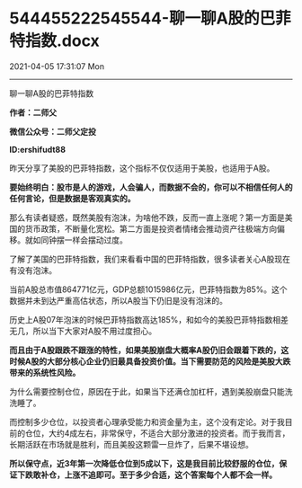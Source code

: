 # 544455222545544-聊一聊A股的巴菲特指数.docx

2021-04-05 17:31:07 Mon

----

聊一聊A股的巴菲特指数

__作者：二师父__

__微信公众号：二师父定投__

__ID:ershifudt88__

昨天分享了美股的巴菲特指数，这个指标不仅仅适用于美股，也适用于A股。

__要始终明白：股市是人的游戏，人会骗人，而数据不会的，你可以不相信任何人的任何言论，但是数据是客观真实的。__

那么有读者疑惑，既然美股有泡沫，为啥他不跌，反而一直上涨呢？第一方面是美国的货币政策，不断量化宽松。第二方面是投资者情绪会推动资产往极端方向偏移。就如同钟摆一样会摆动过度。

了解了美国的巴菲特指数，我们来看看中国的巴菲特指数，很多读者关心A股现在有没有泡沫。

当前A股总市值864771亿元，GDP总额1015986亿元，巴菲特指数为85%。这个数据并未到达严重高估状态，所以A股当下仍旧是没有泡沫的。

历史上A股07年泡沫的时候巴菲特指数高达185%，和如今的美股巴菲特指数相差无几，所以当下大家对A股不用过度担心。

__而且由于A股跟跌不跟涨的特性，如果美股崩盘大概率A股仍旧会跟着下跌的，这时候A股的大部分核心企业仍旧最具备投资价值。当下需要防范的风险是美股大跌带来的系统性风险。__

为什么需要控制仓位，原因在于此，如果当下还满仓加杠杆，遇到美股崩盘只能洗洗睡了。

而控制多少仓位，以投资者心理承受能力和资金量为主，这个没有定论。对于我目前的仓位，大约4成左右，非常保守，不适合大部分激进的投资者。而于我而言，长期活跃在市场就是胜利，而且美股这颗雷一旦炸了，后果不堪设想。

__所以保守点，近3年第一次降低仓位到5成以下，这是我目前比较舒服的仓位，保证下跌敢补仓，上涨不追即可。至于多少合适，这个答案每个人都不会一样。__

